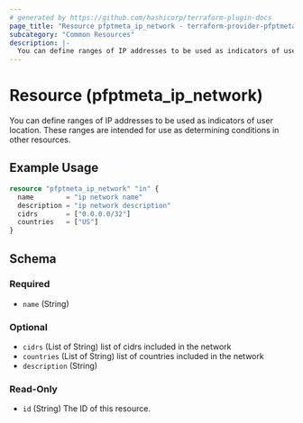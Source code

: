 ```yaml
---
# generated by https://github.com/hashicorp/terraform-plugin-docs
page_title: "Resource pfptmeta_ip_network - terraform-provider-pfptmeta"
subcategory: "Common Resources"
description: |-
  You can define ranges of IP addresses to be used as indicators of user location. These ranges are intended for use as determining conditions in other resources.
---
```


# Resource (pfptmeta_ip_network)

You can define ranges of IP addresses to be used as indicators of user location. These ranges are intended for use as determining conditions in other resources.

## Example Usage

```terraform
resource "pfptmeta_ip_network" "in" {
  name        = "ip network name"
  description = "ip network description"
  cidrs       = ["0.0.0.0/32"]
  countries   = ["US"]
}
```

<!-- schema generated by tfplugindocs -->
## Schema

### Required

- `name` (String)

### Optional

- `cidrs` (List of String) list of cidrs included in the network
- `countries` (List of String) list of countries included in the network
- `description` (String)

### Read-Only

- `id` (String) The ID of this resource.
